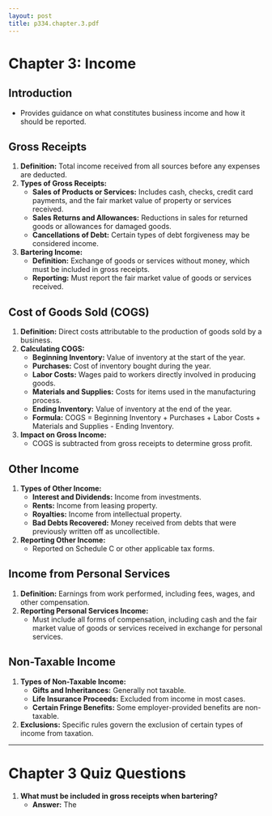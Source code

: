 ```yaml
---
layout: post
title: p334.chapter.3.pdf
--- 
```


# Chapter 3: Income

## Introduction
- Provides guidance on what constitutes business income and how it should be reported.

## Gross Receipts
1. **Definition:** Total income received from all sources before any expenses are deducted.
2. **Types of Gross Receipts:**
   - **Sales of Products or Services:** Includes cash, checks, credit card payments, and the fair market value of property or services received.
   - **Sales Returns and Allowances:** Reductions in sales for returned goods or allowances for damaged goods.
   - **Cancellations of Debt:** Certain types of debt forgiveness may be considered income.
3. **Bartering Income:**
   - **Definition:** Exchange of goods or services without money, which must be included in gross receipts.
   - **Reporting:** Must report the fair market value of goods or services received.

## Cost of Goods Sold (COGS)
1. **Definition:** Direct costs attributable to the production of goods sold by a business.
2. **Calculating COGS:**
   - **Beginning Inventory:** Value of inventory at the start of the year.
   - **Purchases:** Cost of inventory bought during the year.
   - **Labor Costs:** Wages paid to workers directly involved in producing goods.
   - **Materials and Supplies:** Costs for items used in the manufacturing process.
   - **Ending Inventory:** Value of inventory at the end of the year.
   - **Formula:** COGS = Beginning Inventory + Purchases + Labor Costs + Materials and Supplies - Ending Inventory.
3. **Impact on Gross Income:**
   - COGS is subtracted from gross receipts to determine gross profit.

## Other Income
1. **Types of Other Income:**
   - **Interest and Dividends:** Income from investments.
   - **Rents:** Income from leasing property.
   - **Royalties:** Income from intellectual property.
   - **Bad Debts Recovered:** Money received from debts that were previously written off as uncollectible.
2. **Reporting Other Income:**
   - Reported on Schedule C or other applicable tax forms.

## Income from Personal Services
1. **Definition:** Earnings from work performed, including fees, wages, and other compensation.
2. **Reporting Personal Services Income:**
   - Must include all forms of compensation, including cash and the fair market value of goods or services received in exchange for personal services.

## Non-Taxable Income
1. **Types of Non-Taxable Income:**
   - **Gifts and Inheritances:** Generally not taxable.
   - **Life Insurance Proceeds:** Excluded from income in most cases.
   - **Certain Fringe Benefits:** Some employer-provided benefits are non-taxable.
2. **Exclusions:** Specific rules govern the exclusion of certain types of income from taxation.

---

# Chapter 3 Quiz Questions

1. **What must be included in gross receipts when bartering?**
   - **Answer:** The
